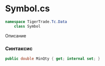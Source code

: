 
# Symbol.cs
```csharp
namespace TigerTrade.Tc.Data  
    class Symbol
```

Описание

### Синтаксис
```csharp
public double MinQty { get; internal set; }
```

